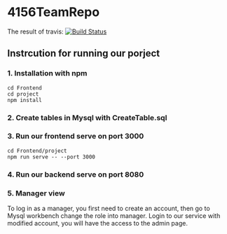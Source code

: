 # 4156TeamRepo
The result of travis: [![Build Status](https://travis-ci.com/4156Team/4156TeamRepo.svg?branch=main)](https://travis-ci.com/4156Team/4156TeamRepo)

## Instrcution for running our porject
### 1. Installation with npm
```
cd Frontend
cd project
npm install
```
### 2. Create tables in Mysql with CreateTable.sql

### 3. Run our frontend serve on port 3000
```
cd Frontend/project
npm run serve -- --port 3000
```
### 4. Run our backend serve on port 8080

### 5. Manager view
To log in as a manager, you first need to create an account, then go to Mysql workbench change the role into manager.
Login to our service with modified account, you will have the access to the admin page.

